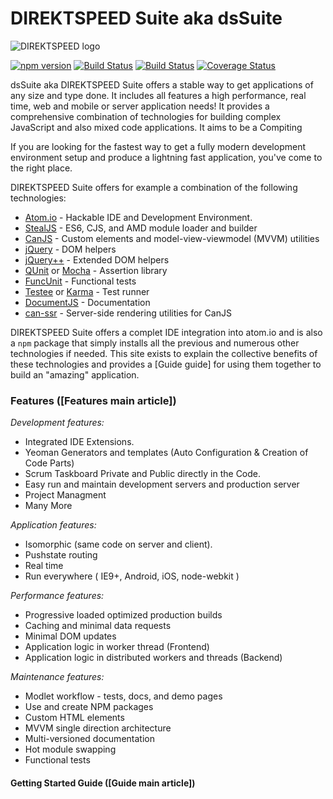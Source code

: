 # DIREKTSPEED Suite aka dsSuite
![DIREKTSPEED logo](https://c1.iggcdn.com/indiegogo-media-prod-cld/image/upload/c_fill,f_auto,h_413,w_620/v1481151468/rzy7rrpqgseb15zqelak.jpg)

[![npm version](https://badge.fury.io/js/dssuite.svg)](https://badge.fury.io/js/donejs)
[![Build Status](https://travis-ci.org/dssuite/dssuite.svg?branch=master)](https://travis-ci.org/dssuite/dssuite)
[![Build Status](https://ci.appveyor.com/api/projects/status/github/dssuite/dssuite?branch=master&svg=true)](https://ci.appveyor.com/project/dssuite/dssuite)
[![Coverage Status](https://coveralls.io/repos/github/dssuite/dssuite/badge.svg?branch=master)](https://coveralls.io/github/dssuite/dssuite?branch=master)

dsSuite aka DIREKTSPEED Suite offers a stable way to get applications of any size and type done.
It includes all features a high performance, real time, web and mobile or server application
needs! It provides a comprehensive combination of technologies for building complex JavaScript 
and also mixed code applications. It aims to be a Compiting 

If you are looking for the fastest way to get a fully modern development environment setup
and produce a lightning fast application, you've come to the right place.

DIREKTSPEED Suite offers for example a combination of the following technologies:

- [Atom.io](http://atom.io) - Hackable IDE and Development Environment.
- [StealJS](http://stealjs.com) - ES6, CJS, and AMD module loader and builder
- [CanJS](https://canjs.com) - Custom elements and model-view-viewmodel (MVVM) utilities
- [jQuery](https://jquery.com/) - DOM helpers
- [jQuery++](http://jquerypp.com) - Extended DOM helpers
- [QUnit](https://qunitjs.com/) or [Mocha](https://mochajs.org/) - Assertion library
- [FuncUnit](https://funcunit.com/) - Functional tests
- [Testee](https://github.com/bitovi/testee) or [Karma](https://karma-runner.github.io/) - Test runner
- [DocumentJS](http://documentjs.com) - Documentation
- [can-ssr](https://github.com/canjs/ssr) - Server-side rendering utilities for CanJS

DIREKTSPEED Suite offers a complet IDE integration into atom.io and is also a `npm` package that simply installs 
all the previous and numerous other technologies if needed.  This site exists to explain the collective benefits of these technologies
and provides a [Guide guide] for using them together to build an "amazing" application.


### Features ([Features main article])

_Development features:_
- Integrated IDE Extensions.
- Yeoman Generators and templates (Auto Configuration & Creation of Code Parts)
- Scrum Taskboard Private and Public directly in the Code.
- Easy run and maintain development servers and production server
- Project Managment
- Many More

_Application features:_

- Isomorphic (same code on server and client).
- Pushstate routing
- Real time
- Run everywhere ( IE9+, Android, iOS, node-webkit )

_Performance features:_

- Progressive loaded optimized production builds
- Caching and minimal data requests
- Minimal DOM updates
- Application logic in worker thread (Frontend)
- Application logic in distributed workers and threads (Backend)

_Maintenance features:_

- Modlet workflow - tests, docs, and demo pages
- Use and create NPM packages
- Custom HTML elements
- MVVM single direction architecture
- Multi-versioned documentation
- Hot module swapping
- Functional tests



#### Getting Started Guide ([Guide main article])

